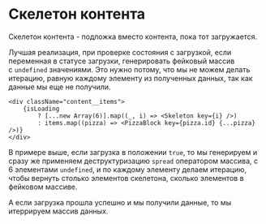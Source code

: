# Скелетон контента

Скелетон контента - подложка вместо контента, пока тот загружается.

Лучшая реализация, при проверке состояния с загрузкой, если переменная в статусе загрузки, генерировать фейковый массив с `undefined` значениями. Это нужно потому, что мы не можем делать итерацию, равную каждому элементу из полученных данных, так как данные мы еще не получили.

```tsx
<div className="content__items">
    {isLoading
	    ? [...new Array(6)].map((_, i) => <Skeleton key={i} />)
        : items.map((pizza) => <PizzaBlock key={pizza.id} {...pizza} />)}
</div>
```

В примере выше, если загрузка в положении `true`, то мы генерируем и сразу же применяем деструктуризацию `spread` оператором массива, с 6 элементами `undefined`, и по каждому элементу делаем итерацию, чтобы вернуть столько элементов скелетона, сколько элементов в фейковом массиве.

А если загрузка прошла успешно и мы получили данные, то мы итеррируем массив данных.